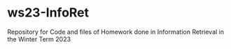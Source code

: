 # ws23-InfoRet
Repository for Code and files of Homework done in Information Retrieval in the Winter Term 2023
